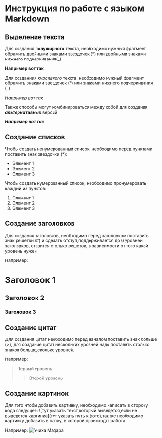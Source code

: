 # Инструкция по работе с языком Markdown

## Выделение текста

Для создания **полужирного** текста, необходимо нужный фрагмент обрамить двойными знаками звездочек (*)  или двойными знаками нижнего подчеркивания(_)

__Например вот так__

Для созданиия *курсивного* текста, необходимо нужный фрагмент обрамить знаками звездочек (*) или знаками нижнего подчеркивания (_)

*Например вот так*

Также способы могут комбинироваться между собой для создания *__альтернативных__* версий

_**Например вот так**_
## Создание списков

Чтобы создать ненумерованный список, необходимо перед пунктами поставить знак звездочки (*):

* Элемент 1
* Элемент 2
* Элемент 3

Чтобы создать нумерованный список, необходимо пронумеровать каждый из пунктов:

1. Элемент 1
2. Элемент 2
3. Элемент 3

## Создание заголовков

Для создания заголовков, необходимо перед заголовком поставить знак решетки (#)  и сделать отступ,поддерживается до 6 уровней заголовков, ставится столько решеток, в зависимости от того какой уровень нужен

Например:
# Заголовок 1
## Заголовок 2
### Заголовок 3

## Создание цитат

Для создания цитат необходимо перед началом поставить знак больше (>), для создание цитат нескольких уровней надо поставить столько знаков больше,сколько уровней.

Например:
> Первый уровень
>> Второй уровень

## Создание картинок

Для того чтобы добавить картинку, необходимо написать в стороку кода следущее: ![тут указать текст,который выведется,если не выведется картинка](тут указать путь к фото),так же необходимо картинку добавить в папку, в которой происходтт работа.

Например: ![Учиха Мадара](1.jpg)